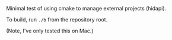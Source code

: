 Minimal test of using cmake to manage external projects (hidapi).

To build, run ```./b``` from the repository root.

(Note, I've only tested this on Mac.)
